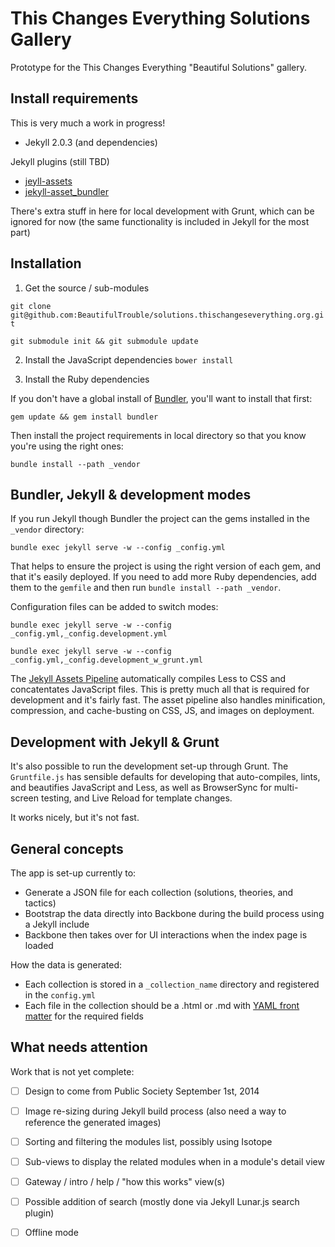 # This Changes Everything Solutions Gallery

Prototype for the This Changes Everything "Beautiful Solutions" gallery.

## Install requirements

This is very much a work in progress!

* Jekyll 2.0.3 (and dependencies)

Jekyll plugins (still TBD)
* [jeyll-assets](https://github.com/ixti/jekyll-assets)
* [jekyll-asset_bundler](https://github.com/moshen/jekyll-asset_bundler)

There's extra stuff in here for local development with Grunt, which can be ignored for now (the same functionality is included in Jekyll for the most part)

## Installation

1. Get the source / sub-modules

`git clone git@github.com:BeautifulTrouble/solutions.thischangeseverything.org.git`

`git submodule init && git submodule update`


2. Install the JavaScript dependencies
`bower install`

3. Install the Ruby dependencies

If you don't have a global install of [Bundler](http://bundler.io/), you'll want to install that first:

`gem update && gem install bundler`

Then install the project requirements in local directory so that you know you're using the right ones:

`bundle install --path _vendor`

## Bundler, Jekyll & development modes

If you run Jekyll though Bundler the project can the gems installed in the `_vendor` directory: 

`bundle exec jekyll serve -w --config _config.yml`

That helps to ensure the project is using the right version of each gem, and that it's easily deployed. If you need to add more Ruby dependencies, add them to the `gemfile` and then run `bundle install --path _vendor`.

Configuration files can be added to switch modes:

`bundle exec jekyll serve -w --config _config.yml,_config.development.yml`

`bundle exec jekyll serve -w --config _config.yml,_config.development_w_grunt.yml`

The [Jekyll Assets Pipeline](http://ixti.net/jekyll-assets/) automatically compiles Less to CSS and concatentates JavaScript files. This is pretty much all that is required for development and it's fairly fast. The asset pipeline also handles minification, compression, and cache-busting on CSS, JS, and images on deployment.

## Development with Jekyll & Grunt

It's also possible to run the development set-up through Grunt. The `Gruntfile.js` has sensible defaults for developing that auto-compiles, lints, and beautifies JavaScript and Less, as well as BrowserSync for multi-screen testing, and Live Reload for template changes. 

It works nicely, but it's not fast. 

## General concepts

The app is set-up currently to:

* Generate a JSON file for each collection (solutions, theories, and tactics)
* Bootstrap the data directly into Backbone during the build process using a Jekyll include
* Backbone then takes over for UI interactions when the index page is loaded

How the data is generated:

* Each collection is stored in a `_collection_name` directory and registered in the `config.yml`
* Each file in the collection should be a .html or .md with [YAML front matter](http://jekyllrb.com/docs/frontmatter/) for the required fields

## What needs attention

Work that is not yet complete:

- [ ] Design to come from Public Society September 1st, 2014
- [ ] Image re-sizing during Jekyll build process (also need a way to reference the generated images)
- [ ] Sorting and filtering the modules list, possibly using Isotope
- [ ] Sub-views to display the related modules when in a module's detail view
- [ ] Gateway / intro / help / "how this works" view(s)
- [ ] Possible addition of search (mostly done via Jekyll Lunar.js search plugin)
- [ ] Offline mode


